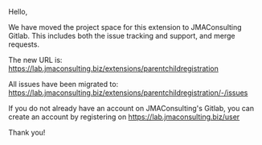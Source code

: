 Hello,

We have moved the project space for this extension to JMAConsulting Gitlab. This includes both the issue tracking and support, and merge requests.

The new URL is: https://lab.jmaconsulting.biz/extensions/parentchildregistration

All issues have been migrated to: https://lab.jmaconsulting.biz/extensions/parentchildregistration/-/issues

If you do not already have an account on JMAConsulting's Gitlab, you can create an account by registering on https://lab.jmaconsulting.biz/user

Thank you!


